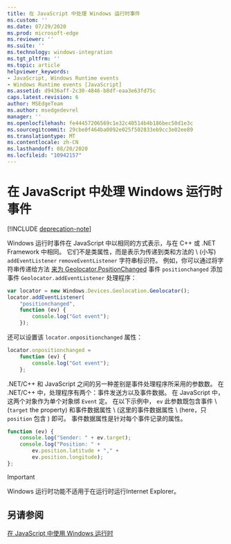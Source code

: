 ```yaml
---
title: 在 JavaScript 中处理 Windows 运行时事件
ms.custom: ''
ms.date: 07/29/2020
ms.prod: microsoft-edge
ms.reviewer: ''
ms.suite: ''
ms.technology: windows-integration
ms.tgt_pltfrm: ''
ms.topic: article
helpviewer_keywords:
- JavaScript, Windows Runtime events
- Windows Runtime events [JavaScript]
ms.assetid: d9436aff-2c30-4846-b8df-eaa3e63fd75c
caps.latest.revision: 6
author: MSEdgeTeam
ms.author: msedgedevrel
manager: ''
ms.openlocfilehash: fe44457206569c1e32c40514b4b186bec50d1e3c
ms.sourcegitcommit: 29cbe0f464ba0092e025f502833eb9cc3e02ee89
ms.translationtype: MT
ms.contentlocale: zh-CN
ms.lasthandoff: 08/20/2020
ms.locfileid: "10942157"
---
```

# 在 JavaScript 中处理 Windows 运行时事件  

[!INCLUDE [deprecation-note](../includes/legacy-edge-note.md)]  

Windows 运行时事件在 JavaScript 中以相同的方式表示，与在 C++ 或 .NET Framework 中相同。  它们不是类属性，而是表示为传递到类和方法的 \ (小写\) `addEventListener` `removeEventListener` 字符串标识符。  例如，你可以通过将字符串传递给方法 [来为 Geolocator.PositionChanged][UwpWindowsGeolocationGeolocatorDevicesPositionChanged] 事件 `positionchanged` 添加事件 `Geolocator.addEventListener` 处理程序：  

```javascript  
var locator = new Windows.Devices.Geolocation.Geolocator();
locator.addEventListener(
    "positionchanged",
    function (ev) {
        console.log("Got event");
    });
```  

还可以设置该 `locator.onpositionchanged` 属性：  

```javascript
locator.onpositionchanged =
    function (ev) {
        console.log("Got event");
    };
```  

.NET/C++ 和 JavaScript 之间的另一种差别是事件处理程序所采用的参数数。  在 .NET/C++ 中，处理程序有两个：事件发送方以及事件数据。  在 JavaScript 中，这两个对象作为单个对象绑 `Event` 定。  在以下示例中， `ev` 此参数既包含事件 \ (`target` the property\) 和事件数据属性 \ (这里的事件数据属性 \ (here，只 `position` 包含 \) 即可。  事件数据属性是针对每个事件记录的属性。  

```javascript
function (ev) {
    console.log("Sender: " + ev.target);
    console.log("Position: " +
        ev.position.latitude + "," +
        ev.position.longitude);
};
```  

> [!IMPORTANT]
> Windows 运行时功能不适用于在运行时运行Internet Explorer。  

## 另请参阅  

[在 JavaScript 中使用 Windows 运行时][WindowsRuntimeJavascript]  

 <!-- links -->  

[WindowsRuntimeJavascript]: ./using-the-windows-runtime-in-javascript.md "在 JavaScript 中使用 Windows 运行时 |Microsoft 文档"  

[UwpWindowsGeolocationGeolocatorDevicesPositionChanged]: /uwp/api/Windows.Devices.Geolocation.Geolocator#Windows_Devices_Geolocation_Geolocator_PositionChanged "Geolocator Class |Microsoft 文档"  
